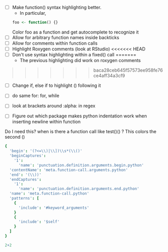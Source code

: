 
* [ ] Make function() syntax highlighting better. 
    - In particular, 
    ```r
    foo <- function() {}
    ```
    Color foo as a function and get autocomplete to recognize it
* [ ] Allow for arbitrary function names inside backticks
* [ ] Allow for comments within function calls
* [ ] Highlight Roxygen comments (look at RStudio)
<<<<<<< HEAD
* [ ] Don't use syntax highlighting within a fixed() call
=======
    - The previous highlighting did work on roxygen comments
>>>>>>> baca28ceb645f57573ee958fe76ce4aff34a3cf9

* [ ] Change if, else if to highlight () following it
* [ ] do same for: for, while
* [ ] look at brackets around :alpha: in regex
* [ ] Figure out which package makes python indentation work when inserting newline within function


Do I need this?
when is there a function call like test()() ?
This colors the second ()
```coffeescript
{
  'begin': '(?<=\\)|\\])\\s*(\\()'
  'beginCaptures':
    '1':
      'name': 'punctuation.definition.arguments.begin.python'
  'contentName': 'meta.function-call.arguments.python'
  'end': '(\\))'
  'endCaptures':
    '1':
      'name': 'punctuation.definition.arguments.end.python'
  'name': 'meta.function-call.python'
  'patterns': [
    {
      'include': '#keyword_arguments'
    }
    {
      'include': '$self'
    }
  ]
}
```
```r
2+2
```
